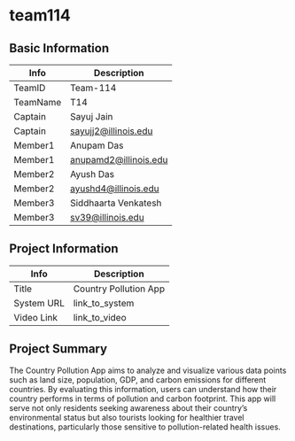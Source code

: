 # team114

## Basic Information

|   Info      |        Description     |
| ----------- | ---------------------- |
| TeamID      |        Team-114        |
| TeamName    |         T14            |
| Captain     |       Sayuj Jain       |
| Captain     |  sayujj2@illinois.edu  |
| Member1     |         Anupam Das     |
| Member1     |   anupamd2@illinois.edu|
| Member2     |     Ayush Das          |
| Member2     |  ayushd4@illinois.edu  |
| Member3     |   Siddhaarta Venkatesh |
| Member3     |   sv39@illinois.edu    |           

## Project Information

|   Info      |        Description     |
| ----------- | ---------------------- |
|  Title      | Country Pollution App  |
| System URL  |      link_to_system    |
| Video Link  |      link_to_video     |

## Project Summary

The Country Pollution App aims to analyze and visualize various data points such as land size, population, GDP, and carbon emissions for different countries. By evaluating this information, users can understand how their country performs in terms of pollution and carbon footprint. This app will serve not only residents seeking awareness about their country’s environmental status but also tourists looking for healthier travel destinations, particularly those sensitive to pollution-related health issues.

